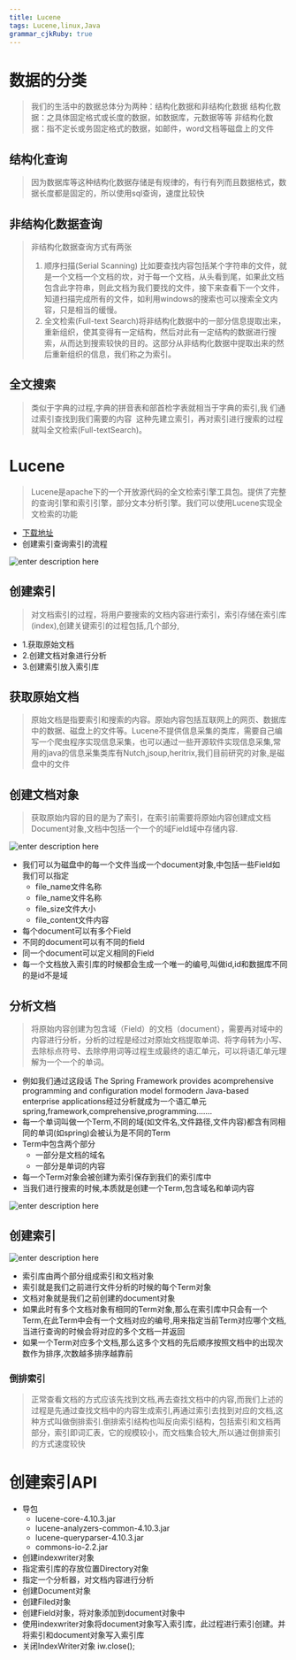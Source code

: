 ```yaml
---
title: Lucene
tags: Lucene,linux,Java
grammar_cjkRuby: true
---
```


# 数据的分类
> 我们的生活中的数据总体分为两种：结构化数据和非结构化数据
> 结构化数据：之具体固定格式或长度的数据，如数据库，元数据等等
> 非结构化数据：指不定长或务固定格式的数据，如邮件，word文档等磁盘上的文件

## 结构化查询

> 因为数据库等这种结构化数据存储是有规律的，有行有列而且数据格式，数据长度都是固定的，所以使用sql查询，速度比较快

## 非结构化数据查询

> 非结构化数据查询方式有两张
> 1. 顺序扫描(Serial Scanning) 比如要查找内容包括某个字符串的文件，就是一个文档一个文档的坎，对于每一个文档，从头看到尾，如果此文档包含此字符串，则此文档为我们要找的文件，接下来查看下一个文件，知道扫描完成所有的文件，如利用windows的搜索也可以搜索全文内容，只是相当的缓慢。
> 2. 全文检索(Full-text Search)将非结构化数据中的一部分信息提取出来，重新组织，使其变得有一定结构，然后对此有一定结构的数据进行搜索，从而达到搜索较快的目的。这部分从非结构化数据中提取出来的然后重新组织的信息，我们称之为索引。

## 全文搜索

> 类似于字典的过程,字典的拼音表和部首检字表就相当于字典的索引,我
们通过索引查找到我们需要的内容 
这种先建立索引，再对索引进行搜索的过程就叫全文检索(Full-textSearch)。

# Lucene

> Lucene是apache下的一个开放源代码的全文检索引擎工具包。提供了完整的查询引擎和索引引擎，部分文本分析引擎。我们可以使用Lucene实现全文检索的功能

- [下载地址][1]
- 创建索引查询索引的流程

![enter description here][2]

## 创建索引

> 对文档索引的过程，将用户要搜索的文档内容进行索引，索引存储在索引库(index),创建关键索引的过程包括,几个部分, 
- 1.获取原始文档
- 2.创建文档对象进行分析
- 3.创建索引放入索引库

## 获取原始文档

> 原始文档是指要索引和搜索的内容。原始内容包括互联网上的网页、数据库中的数据、磁盘上的文件等。Lucene不提供信息采集的类库，需要自己编写一个爬虫程序实现信息采集，也可以通过一些开源软件实现信息采集,常用的java的信息采集类库有Nutch,jsoup,heritrix,我们目前研究的对象,是磁盘中的文件

## 创建文档对象
> 获取原始内容的目的是为了索引，在索引前需要将原始内容创建成文档Document对象,文档中包括一个一个的域Field域中存储内容.


![enter description here][3]

- 我们可以为磁盘中的每一个文件当成一个document对象,中包括一些Field如我们可以指定 
	- file_name文件名称
	- file_name文件名称
	- file_size文件大小
	- file_content文件内容
- 每个document可以有多个Field
- 不同的document可以有不同的field
- 同一个document可以定义相同的Field
- 每一个文档放入索引库的时候都会生成一个唯一的编号,叫做id,id和数据库不同的是id不是域

## 分析文档

> 将原始内容创建为包含域（Field）的文档（document），需要再对域中的内容进行分析，分析的过程是经过对原始文档提取单词、将字母转为小写、去除标点符号、去除停用词等过程生成最终的语汇单元，可以将语汇单元理解为一个一个的单词。

- 例如我们通过这段话 The Spring Framework provides acomprehensive programming and configuration model formodern Java-based enterprise applications经过分析就成为一个语汇单元 spring,framework,comprehensive,programming.......
- 每一个单词叫做一个Term,不同的域(如文件名,文件路径,文件内容)都含有同相同的单词(如spring)会被认为是不同的Term
- Term中包含两个部分 
	- 一部分是文档的域名
	- 一部分是单词的内容
- 每一个Term对象会被创建为索引保存到我们的索引库中
- 当我们进行搜索的时候,本质就是创建一个Term,包含域名和单词内容

![enter description here][4]

## 创建索引
![enter description here][5]

- 索引库由两个部分组成索引和文档对象
- 索引就是我们之前进行文件分析的时候的每个Term对象
- 文档对象就是我们之前创建的document对象
- 如果此时有多个文档对象有相同的Term对象,那么在索引库中只会有一个Term,在此Term中会有一个文档对应的编号,用来指定当前Term对应哪个文档,当进行查询的时候会将对应的多个文档一并返回
- 如果一个Term对应多个文档,那么这多个文档的先后顺序按照文档中的出现次数作为排序,次数越多排序越靠前

### 倒排索引

> 正常查看文档的方式应该先找到文档,再去查找文档中的内容,而我们上述的过程是先通过查找文档中的内容生成索引,再通过索引去找到对应的文档,这种方式叫做倒排索引.倒排索引结构也叫反向索引结构，包括索引和文档两部分，索引即词汇表，它的规模较小，而文档集合较大,所以通过倒排索引的方式速度较快

# 创建索引API

- 导包
	- lucene-core-4.10.3.jar
	- lucene-analyzers-common-4.10.3.jar
	- lucene-queryparser-4.10.3.jar
	- commons-io-2.2.jar
- 创建indexwriter对象
- 指定索引库的存放位置Directory对象
- 指定一个分析器，对文档内容进行分析
- 创建Document对象
- 创建Filed对象
- 创建Field对象，将对象添加到document对象中
- 使用indexwriter对象将document对象写入索引库，此过程进行索引创建。并将索引和document对象写入索引库
- 关闭IndexWriter对象 iw.close();

``` java

```



  [1]: http://lucene.apache.org
  [2]:https://www.github.com/xiesen310/notes_Images/raw/master/images/1506512560549.jpg
  [3]: https://www.github.com/xiesen310/notes_Images/raw/master/images/1506513156990.jpg
  [4]: https://www.github.com/xiesen310/notes_Images/raw/master/images/1506513464576.jpg
  [5]: https://www.github.com/xiesen310/notes_Images/raw/master/images/1506513492461.jpg